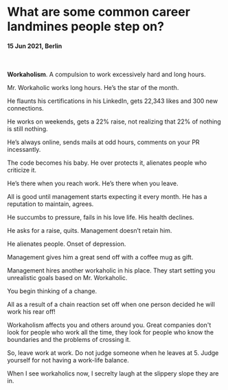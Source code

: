 # What are some common career landmines people step on?

#### 15 Jun 2021, Berlin

&nbsp;

**Workaholism**. A compulsion to work excessively hard and long hours.

Mr. Workaholic works long hours. He’s the star of the month.

He flaunts his certifications in his LinkedIn, gets 22,343 likes and 300 new connections.

He works on weekends, gets a 22% raise, not realizing that 22% of nothing is still nothing.

He’s always online, sends mails at odd hours, comments on your PR incessantly.

The code becomes his baby. He over protects it, alienates people who criticize it.

He’s there when you reach work. He’s there when you leave.

All is good until management starts expecting it every month. He has a reputation to maintain, agrees.

He succumbs to pressure, fails in his love life. His health declines.

He asks for a raise, quits. Management doesn’t retain him.

He alienates people. Onset of depression.

Management gives him a great send off with a coffee mug as gift.

Management hires another workaholic in his place. They start setting you unrealistic goals based on Mr. Workaholic.

You begin thinking of a change.

All as a result of a chain reaction set off when one person decided he will work his rear off!

Workaholism affects you and others around you. Great companies don't look for people who work all the time, they look for people who know the boundaries and the problems of crossing it.

So, leave work at work. Do not judge someone when he leaves at 5. Judge yourself for not having a work-life balance.

When I see workaholics now, I secrelty laugh at the slippery slope they are in.

&nbsp;
